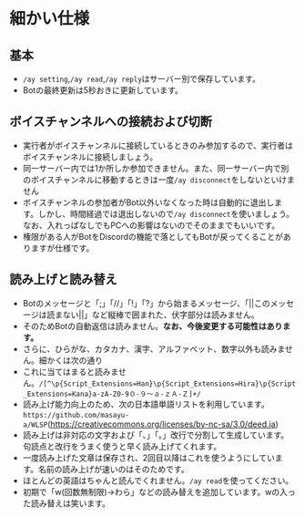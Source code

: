 # 細かい仕様
## 基本
- `/ay setting`,`/ay read`,`/ay reply`はサーバー別で保存しています。
- Botの最終更新は5秒おきに更新しています。
## ボイスチャンネルへの接続および切断
- 実行者がボイスチャンネルに接続しているときのみ参加するので、実行者はボイスチャンネルに接続しましょう。
- 同一サーバー内では1か所しか参加できません。また、同一サーバー内で別のボイスチャンネルに移動するときは一度`/ay disconnect`をしないといけません
- ボイスチャンネルの参加者がBot以外いなくなった時は自動的に退出します。しかし、時間経過では退出しないので`/ay disconnect`を使いましょう。なお、入れっぱなしでもPCへの影響はないのでそのままでもいいです。
- 権限がある人がBotをDiscordの機能で落としてもBotが戻ってくることがありますが仕様です。
## 読み上げと読み替え
- Botのメッセージと「;」「//」「!」「?」から始まるメッセージ、「||このメッセージは読まない||」など縦棒で囲まれた、伏字部分は読みません。
- そのためBotの自動返信は読みません。**なお、今後変更する可能性はあります。**
- さらに、ひらがな、カタカナ、漢字、アルファベット、数字以外も読みません。細かくは次の通り
- これに当てはまると読みません。`/[^\p{Script_Extensions=Han}\p{Script_Extensions=Hira}\p{Script_Extensions=Kana}a-zA-Z0-9０-９～ａ-ｚＡ-Ｚ]+/`
- 読み上げ能力向上のため、次の日本語単語リストを利用しています。`https://github.com/masayu-a/WLSP`(https://creativecommons.org/licenses/by-nc-sa/3.0/deed.ja)
- 読み上げは非対応の文字および「、」「。」改行で分割して生成しています。句読点と改行をうまく使うと早く読み上げてくれます。
- 一度読み上げた文章は保存され、2回目以降はこれを使うようにしています。名前の読み上げが速いのはそのためです。
- ほとんどの英語はちゃんと読んでくれません。`/ay read`を使ってください。
- 初期で「w(回数無制限)→わら」などの読み替えを追加しています。wの入った読み替えは笑います。
